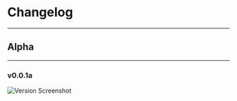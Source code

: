 # Changelog

---

## Alpha

---

### v0.0.1a

![Version Screenshot](assets/docs/img/dashboard-v0.0.1a.png)